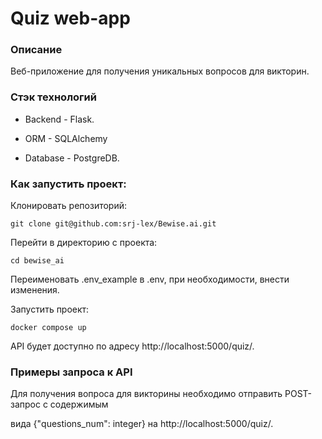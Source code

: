 # Quiz web-app

### Описание

Веб-приложение для получения уникальных вопросов для викторин.

### Стэк технологий
  
- Backend - Flask.
  
- ORM - SQLAlchemy

- Database - PostgreDB.

### Как запустить проект:

Клонировать репозиторий:

```
git clone git@github.com:srj-lex/Bewise.ai.git
```
Перейти в директорию с проекта:
```
cd bewise_ai
```
Переименовать .env_example в .env, при необходимости, внести изменения.

Запустить проект:
```
docker compose up
```
API будет доступно по адресу http://localhost:5000/quiz/.

### Примеры запроса к API

Для получения вопроса для викторины необходимо отправить POST-запрос с содержимым

вида {"questions_num": integer} на http://localhost:5000/quiz/.

